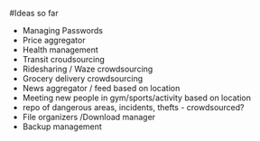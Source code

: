 #Ideas so far
- Managing Passwords
- Price aggregator
- Health management
- Transit croudsourcing
- Ridesharing / Waze crowdsourcing
- Grocery delivery crowdsourcing
- News aggregator / feed based on location
- Meeting new people in gym/sports/activity based on location
- repo of dangerous areas, incidents, thefts - crowdsourced?
- File organizers /Download manager
- Backup management
